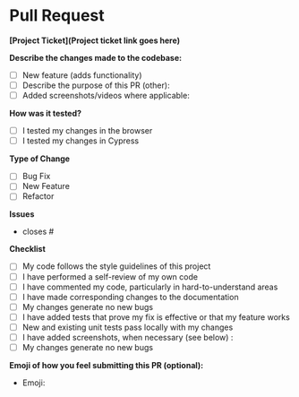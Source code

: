 # Pull Request

**[Project Ticket](Project ticket link goes here)**

**Describe the changes made to the codebase:**
- [ ] New feature (adds functionality)
- [ ] Describe the purpose of this PR (other):
- [ ] Added screenshots/videos where applicable:

**How was it tested?**
- [ ] I tested my changes in the browser
- [ ] I tested my changes in Cypress

**Type of Change**

- [ ] Bug Fix
- [ ] New Feature
- [ ] Refactor

**Issues**

- closes #

**Checklist**

- [ ] My code follows the style guidelines of this project
- [ ] I have performed a self-review of my own code
- [ ] I have commented my code, particularly in hard-to-understand areas
- [ ] I have made corresponding changes to the documentation
- [ ] My changes generate no new bugs
- [ ] I have added tests that prove my fix is effective or that my feature works
- [ ] New and existing unit tests pass locally with my changes
- [ ] I have added screenshots, when necessary (see below) :
- [ ] My changes generate no new bugs

**Emoji of how you feel submitting this PR (optional):**

- Emoji: 



